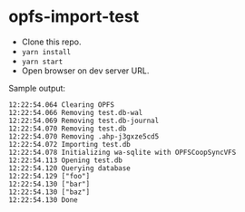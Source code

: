 # opfs-import-test
* Clone this repo.
* `yarn install`
* `yarn start`
* Open browser on dev server URL.

Sample output:
```
12:22:54.064 Clearing OPFS
12:22:54.066 Removing test.db-wal
12:22:54.069 Removing test.db-journal
12:22:54.070 Removing test.db
12:22:54.070 Removing .ahp-j3gxze5cd5
12:22:54.072 Importing test.db
12:22:54.078 Initializing wa-sqlite with OPFSCoopSyncVFS
12:22:54.113 Opening test.db
12:22:54.120 Querying database
12:22:54.129 ["foo"]
12:22:54.130 ["bar"]
12:22:54.130 ["baz"]
12:22:54.130 Done
```
